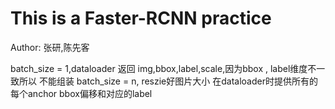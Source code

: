 # This is a Faster-RCNN practice
Author: 张研,陈先客

batch_size = 1,dataloader 返回 img,bbox,label,scale,因为bbox , label维度不一致所以 不能组装
batch_size = n, reszie好图片大小 在dataloader时提供所有的每个anchor bbox偏移和对应的label